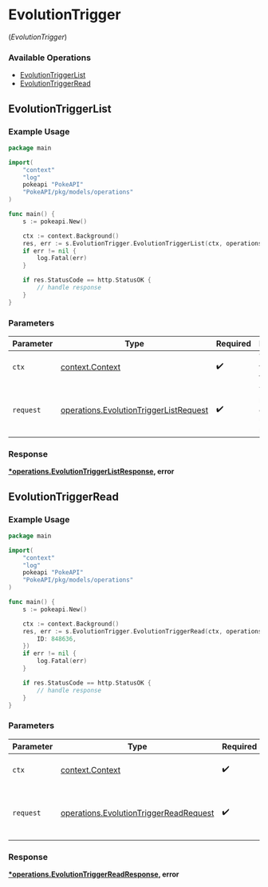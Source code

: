 # EvolutionTrigger
(*EvolutionTrigger*)

### Available Operations

* [EvolutionTriggerList](#evolutiontriggerlist)
* [EvolutionTriggerRead](#evolutiontriggerread)

## EvolutionTriggerList

### Example Usage

```go
package main

import(
	"context"
	"log"
	pokeapi "PokeAPI"
	"PokeAPI/pkg/models/operations"
)

func main() {
    s := pokeapi.New()

    ctx := context.Background()
    res, err := s.EvolutionTrigger.EvolutionTriggerList(ctx, operations.EvolutionTriggerListRequest{})
    if err != nil {
        log.Fatal(err)
    }

    if res.StatusCode == http.StatusOK {
        // handle response
    }
}
```

### Parameters

| Parameter                                                                                        | Type                                                                                             | Required                                                                                         | Description                                                                                      |
| ------------------------------------------------------------------------------------------------ | ------------------------------------------------------------------------------------------------ | ------------------------------------------------------------------------------------------------ | ------------------------------------------------------------------------------------------------ |
| `ctx`                                                                                            | [context.Context](https://pkg.go.dev/context#Context)                                            | :heavy_check_mark:                                                                               | The context to use for the request.                                                              |
| `request`                                                                                        | [operations.EvolutionTriggerListRequest](../../models/operations/evolutiontriggerlistrequest.md) | :heavy_check_mark:                                                                               | The request object to use for the request.                                                       |


### Response

**[*operations.EvolutionTriggerListResponse](../../models/operations/evolutiontriggerlistresponse.md), error**


## EvolutionTriggerRead

### Example Usage

```go
package main

import(
	"context"
	"log"
	pokeapi "PokeAPI"
	"PokeAPI/pkg/models/operations"
)

func main() {
    s := pokeapi.New()

    ctx := context.Background()
    res, err := s.EvolutionTrigger.EvolutionTriggerRead(ctx, operations.EvolutionTriggerReadRequest{
        ID: 848636,
    })
    if err != nil {
        log.Fatal(err)
    }

    if res.StatusCode == http.StatusOK {
        // handle response
    }
}
```

### Parameters

| Parameter                                                                                        | Type                                                                                             | Required                                                                                         | Description                                                                                      |
| ------------------------------------------------------------------------------------------------ | ------------------------------------------------------------------------------------------------ | ------------------------------------------------------------------------------------------------ | ------------------------------------------------------------------------------------------------ |
| `ctx`                                                                                            | [context.Context](https://pkg.go.dev/context#Context)                                            | :heavy_check_mark:                                                                               | The context to use for the request.                                                              |
| `request`                                                                                        | [operations.EvolutionTriggerReadRequest](../../models/operations/evolutiontriggerreadrequest.md) | :heavy_check_mark:                                                                               | The request object to use for the request.                                                       |


### Response

**[*operations.EvolutionTriggerReadResponse](../../models/operations/evolutiontriggerreadresponse.md), error**

